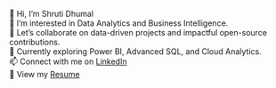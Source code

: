 👋 Hi, I’m Shruti Dhumal  
👀 I’m interested in Data Analytics and Business Intelligence.  
💬 Let’s collaborate on data-driven projects and impactful open-source contributions.  
🌱 Currently exploring Power BI, Advanced SQL, and Cloud Analytics.  
📫 Connect with me on [LinkedIn](https://www.linkedin.com/in/shrutidhumal)  
📄 View my [Resume]()  
